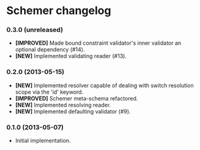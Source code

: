 # Schemer changelog

### 0.3.0 (unreleased)

* **[IMPROVED]** Made bound constraint validator's inner validator an optional
  dependency (#14).
* **[NEW]** Implemented validating reader (#13).

### 0.2.0 (2013-05-15)

* **[NEW]** Implemented resolver capable of dealing with switch resolution scope via
  the 'id' keyword.
* **[IMPROVED]** Schemer meta-schema refactored.
* **[NEW]** Implemented resolving reader.
* **[NEW]** Implemented defaulting validator (#9).

### 0.1.0 (2013-05-07)

* Initial implementation.
